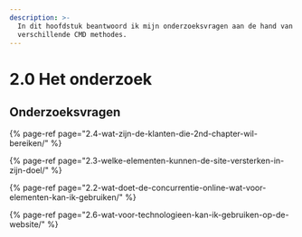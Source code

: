 ```yaml
---
description: >-
  In dit hoofdstuk beantwoord ik mijn onderzoeksvragen aan de hand van
  verschillende CMD methodes.
---
```


# 2.0 Het onderzoek

## Onderzoeksvragen

{% page-ref page="2.4-wat-zijn-de-klanten-die-2nd-chapter-wil-bereiken/" %}

{% page-ref page="2.3-welke-elementen-kunnen-de-site-versterken-in-zijn-doel/" %}

{% page-ref page="2.2-wat-doet-de-concurrentie-online-wat-voor-elementen-kan-ik-gebruiken/" %}

{% page-ref page="2.6-wat-voor-technologieen-kan-ik-gebruiken-op-de-website/" %}

